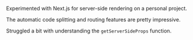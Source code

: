 Experimented with Next.js for server-side rendering on a personal project.

The automatic code splitting and routing features are pretty impressive.

Struggled a bit with understanding the `getServerSideProps` function.